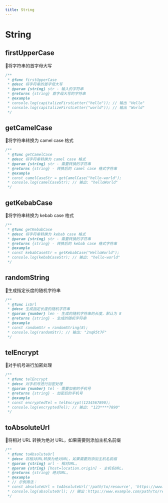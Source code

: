 ```yaml
---
title: String
---
```


# String

## firstUpperCase

🎯将字符串的首字母大写

```typescript
/**
 * @func firstUpperCase
 * @desc 将字符串的首字母大写
 * @param {string} str - 输入的字符串
 * @returns {string} 首字母大写的字符串
 * @example
 * console.log(capitalizeFirstLetter("hello")); // 输出 "Hello"
 * console.log(capitalizeFirstLetter("world")); // 输出 "World"
 */
```

## getCamelCase

🎯将字符串转换为 camel case 格式

```typescript
/**
 * @func getCamelCase
 * @desc 将字符串转换为 camel case 格式
 * @param {string} str - 需要转换的字符串
 * @returns {string} - 转换后的 camel case 格式字符串
 * @example
 * const camelCaseStr = getCamelCase("hello-world");
 * console.log(camelCaseStr); // 输出: "helloWorld"
 */
```

## getKebabCase

🎯将字符串转换为 kebab case 格式

```typescript
/**
 * @func getKebabCase
 * @desc 将字符串转换为 kebab case 格式
 * @param {string} str - 需要转换的字符串
 * @returns {string} - 转换后的 kebab case 格式字符串
 * @example
 * const kebabCaseStr = getKebabCase("HelloWorld");
 * console.log(kebabCaseStr); // 输出: "hello-world"
 */
```

## randomString

🎯生成指定长度的随机字符串

```typescript
/**
 * @func isUrl
 * @desc 生成指定长度的随机字符串
 * @param {number} len - 生成的随机字符串的长度，默认为 8
 * @returns {string} - 生成的随机字符串
 * @example
 * const randomStr = randomString(8);
 * console.log(randomStr); // 输出: "2nqR5t7F"
 */
```

## telEncrypt

🎯对手机号进行加密处理

```typescript
/**
 * @func telEncrypt
 * @desc 对手机号进行加密处理
 * @param {number} tel - 需要加密的手机号
 * @returns {string} - 加密后的手机号
 * @example
 * const encryptedTel = telEncrypt(1234567890);
 * console.log(encryptedTel); // 输出: "123****7890"
 */
```

## toAbsoluteUrl

🎯将相对 URL 转换为绝对 URL，如果需要则添加主机名前缀

```typescript
/**
 * @func toAbsoluteUrl
 * @desc 将相对URL转换为绝对URL，如果需要则添加主机名前缀
 * @param {string} url - 相对URL。
 * @param {string} [host=location.origin] - 主机名URL。
 * @returns {string} 绝对URL。
 * @example
 * // 示例用法：
 * const absoluteUrl = toAbsoluteUrl('/path/to/resource', 'https://www.example.com');
 * console.log(absoluteUrl); // 输出：https://www.example.com/path/to/resource
 */
```
